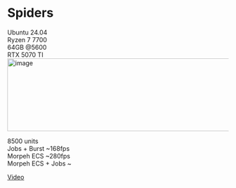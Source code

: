 # Spiders
Ubuntu 24.04  
Ryzen 7 7700  
64GB @5600  
RTX 5070 TI  
<img width="820" height="166" alt="image" src="https://github.com/user-attachments/assets/c084f614-02e1-47d3-915c-1c86f2a12328" />

8500 units  
Jobs + Burst ~168fps  
Morpeh ECS ~280fps  
Morpeh ECS + Jobs ~

[Video](https://youtu.be/gCig536kS_k)
